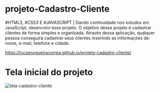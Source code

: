 # projeto-Cadastro-Cliente

 #HTML5, #CSS3 E #JAVASCRIPT | Dando continuidade nos estudos em JavaScript, desenvolvi esse projeto. O objetivo desse projeto é cadastrar clientes de forma simples e organizada. Através dessa aplicação, qualquer pessoa conseguirá cadastrar seus clientes inserindo as informações de: nome, e-mail, telefone e cidade.
 
 https://lucasnogueiracorrea.github.io/projeto-cadastro-cliente/
 
 <div>
 <h1><strong>Tela inicial do projeto</strong></h1>
</div>

![tela-cadastro-cliente](https://user-images.githubusercontent.com/80265794/186673940-fe58a43d-b432-4917-8805-5989a8ba7c13.png)

